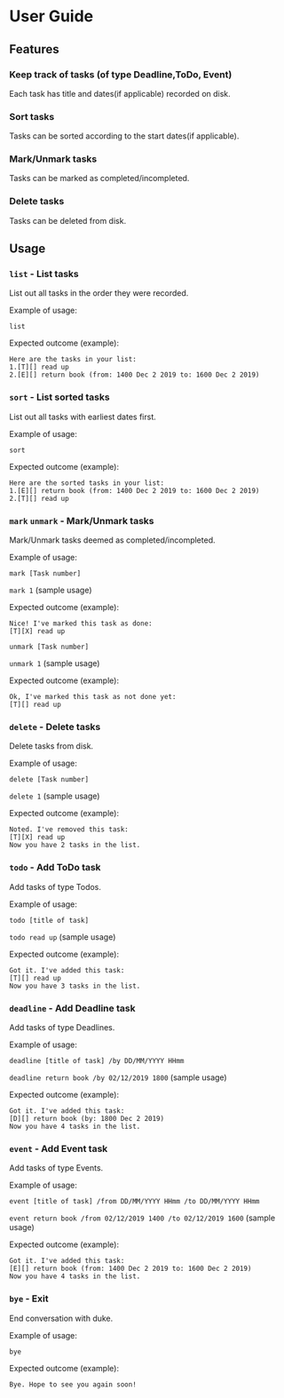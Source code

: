 # User Guide

## Features 

### Keep track of tasks (of type Deadline,ToDo, Event)

Each task has title and dates(if applicable) recorded on disk.

### Sort tasks

Tasks can be sorted according to the start dates(if applicable).

### Mark/Unmark tasks

Tasks can be marked as completed/incompleted.

### Delete tasks

Tasks can be deleted from disk.

## Usage

### `list` - List tasks

List out all tasks in the order they were recorded.

Example of usage: 

`list`

Expected outcome (example):


```
Here are the tasks in your list:
1.[T][] read up
2.[E][] return book (from: 1400 Dec 2 2019 to: 1600 Dec 2 2019)
```

### `sort` - List sorted tasks

List out all tasks with earliest dates first.

Example of usage:

`sort`

Expected outcome (example):

```
Here are the sorted tasks in your list:
1.[E][] return book (from: 1400 Dec 2 2019 to: 1600 Dec 2 2019)
2.[T][] read up
```

### `mark` `unmark` - Mark/Unmark tasks

Mark/Unmark tasks deemed as completed/incompleted.

Example of usage:

`mark [Task number]`

`mark 1` (sample usage)

Expected outcome (example):

```
Nice! I've marked this task as done:
[T][X] read up
```

`unmark [Task number]`

`unmark 1` (sample usage)

Expected outcome (example):

```
Ok, I've marked this task as not done yet:
[T][] read up
```

### `delete` - Delete tasks

Delete tasks from disk.

Example of usage:

`delete [Task number]`

`delete 1` (sample usage)

Expected outcome (example):

```
Noted. I've removed this task:
[T][X] read up
Now you have 2 tasks in the list.
```

### `todo` - Add ToDo task

Add tasks of type Todos.

Example of usage:

`todo [title of task]`

`todo read up` (sample usage)

Expected outcome (example):

```
Got it. I've added this task:
[T][] read up
Now you have 3 tasks in the list.
```

### `deadline` - Add Deadline task

Add tasks of type Deadlines.

Example of usage:

`deadline [title of task] /by DD/MM/YYYY HHmm`

`deadline return book /by 02/12/2019 1800` (sample usage)

Expected outcome (example):

```
Got it. I've added this task:
[D][] return book (by: 1800 Dec 2 2019)
Now you have 4 tasks in the list.
```

### `event` - Add Event task

Add tasks of type Events.

Example of usage:

`event [title of task] /from DD/MM/YYYY HHmm /to DD/MM/YYYY HHmm`

`event return book /from 02/12/2019 1400 /to 02/12/2019 1600` (sample usage)

Expected outcome (example):

```
Got it. I've added this task:
[E][] return book (from: 1400 Dec 2 2019 to: 1600 Dec 2 2019)
Now you have 4 tasks in the list.
```

### `bye` - Exit

End conversation with duke.

Example of usage:

`bye`


Expected outcome (example):

```
Bye. Hope to see you again soon!
```